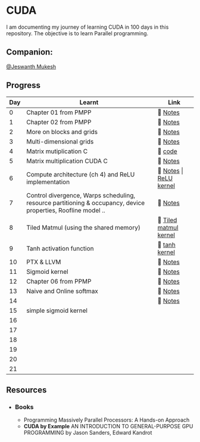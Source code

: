 # CUDA

I am documenting my journey of learning CUDA in 100 days in this repository.
The objective is to learn Parallel programming.

## **Companion:** 

[@Jeswanth Mukesh](https://github.com/jeswanthmukesh20)

## **Progress**
| Day      | Learnt | Link   |
|-----------|-----|--------------|
|  0     | Chapter 01 from PMPP  | 🔗 [Notes](./Day-0/Notes.md)    |
|  1     | Chapter 02 from PMPP  | 🔗 [Notes](./Day-1/Notes.md)    |
|  2     | More on blocks and grids  | 🔗 [Notes](./Day-2/Notes.md)    |
|  3     | Multi-dimensional grids | 🔗 [Notes](./Day-3/Notes.md)    |
|  4     | Matrix mutiplication C | 🔗 [code](./Day-4/matmul.c)    |
|  5     | Matrix multiplication CUDA C| 🔗 [Notes](./Day-5/Notes.md)    |
|  6     | Compute architecture (ch 4) and ReLU implementation| 🔗 [Notes](./Day-6/Notes.md) \|  [ReLU kernel](./Day-6/Relu.cu)  |
|  7     | Control divergence, Warps scheduling, resource partitioning & occupancy, device properties, Roofline model .. | 🔗 [Notes](./Day-7/Notes.md)|
|  8     | Tiled Matmul (using the shared memory)| 🔗 [Tiled matmul kernel](./Day-8/tiled_matmul.cu)|
|  9     | Tanh activation function| 🔗 [tanh kernel](./Day-9/tanh.cu)|
|  10     | PTX & LLVM | 🔗 [Notes](./Day-10/Notes.md)|
|  11     | Sigmoid kernel | 🔗 [Notes](./Day-11/Notes.md)|
|  12     | Chapter 06 from PPMP | 🔗 [Notes](./Day-12/Notes.md)|
|  13     | Naive and Online softmax | 🔗 [Notes](./Day-13/Notes.md)|
|  14     |  | 🔗 [Notes](./Day-14/Notes.md)|
|  15     | simple sigmoid kernel | |
|  16     |  | |
|  17     |  | |
|  18     |  | |
|  19     |  | |
|  20     |  | |
|  21     |  | |


## **Resources**
- ### Books
    - Programming Massively Parallel Processors: A Hands-on Approach
    - **CUDA by Example** AN INTRODUCTION TO GENERAL-PURPOSE GPU PROGRAMMING by Jason Sanders, Edward Kandrot

